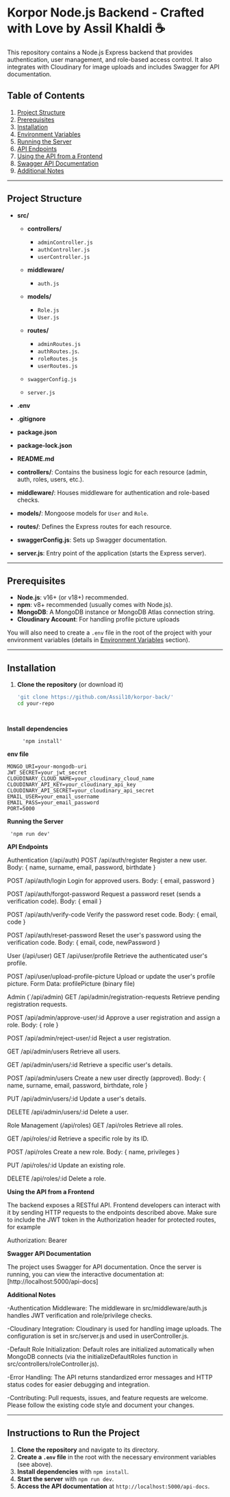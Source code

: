 # Korpor Node.js Backend - Crafted with Love by Assil Khaldi ☕


This repository contains a Node.js Express backend that provides authentication, user management, and role-based access control. 
It also integrates with Cloudinary for image uploads and includes Swagger for API documentation.

## Table of Contents

1. [Project Structure](#project-structure)  
2. [Prerequisites](#prerequisites)  
3. [Installation](#installation)  
4. [Environment Variables](#environment-variables)  
5. [Running the Server](#running-the-server)  
6. [API Endpoints](#api-endpoints)  
7. [Using the API from a Frontend](#using-the-api-from-a-frontend)  
8. [Swagger API Documentation](#swagger-api-documentation)  
9. [Additional Notes](#additional-notes)  

---

## Project Structure




- **src/**
   - **controllers/**
       - `adminController.js`
       - `authController.js`
       - `userController.js`
  
   - **middleware/**
       - `auth.js`

   - **models/**
       - `Role.js`
       - `User.js`

  - **routes/**
       - `adminRoutes.js`
       - `authRoutes.js`.
       - `roleRoutes.js`
       - `userRoutes.js`

  - `swaggerConfig.js`

  - `server.js`

- **.env**

- **.gitignore**

- **package.json**

- **package-lock.json**

- **README.md**





- **controllers/**: Contains the business logic for each resource (admin, auth, roles, users, etc.).  
- **middleware/**: Houses middleware for authentication and role-based checks.  
- **models/**: Mongoose models for `User` and `Role`.  
- **routes/**: Defines the Express routes for each resource.  
- **swaggerConfig.js**: Sets up Swagger documentation.  
- **server.js**: Entry point of the application (starts the Express server).  

---

## Prerequisites

- **Node.js**: v16+ (or v18+) recommended.  
- **npm**: v8+ recommended (usually comes with Node.js).  
- **MongoDB**: A MongoDB instance or MongoDB Atlas connection string.  
- **Cloudinary Account**: For handling profile picture uploads


You will also need to create a `.env` file in the root of the project with your environment variables (details in [Environment Variables](#environment-variables) section).

---

## Installation

1. **Clone the repository** (or download it)  
   ```bash
   'git clone https://github.com/Assil10/korpor-back/'
   cd your-repo




**Install dependencies**

         'npm install'





**env file**
    
    MONGO_URI=your-mongodb-uri
    JWT_SECRET=your_jwt_secret
    CLOUDINARY_CLOUD_NAME=your_cloudinary_cloud_name
    CLOUDINARY_API_KEY=your_cloudinary_api_key
    CLOUDINARY_API_SECRET=your_cloudinary_api_secret
    EMAIL_USER=your_email_username
    EMAIL_PASS=your_email_password
    PORT=5000




 **Running the Server**

     'npm run dev'




 **API Endpoints**

Authentication (/api/auth)
POST /api/auth/register
Register a new user.
Body: { name, surname, email, password, birthdate }

POST /api/auth/login
Login for approved users.
Body: { email, password }

POST /api/auth/forgot-password
Request a password reset (sends a verification code).
Body: { email }

POST /api/auth/verify-code
Verify the password reset code.
Body: { email, code }

POST /api/auth/reset-password
Reset the user's password using the verification code.
Body: { email, code, newPassword }

User (/api/user)
GET /api/user/profile
Retrieve the authenticated user's profile.

POST /api/user/upload-profile-picture
Upload or update the user's profile picture.
Form Data: profilePicture (binary file)

Admin (`/api/admin)
GET /api/admin/registration-requests
Retrieve pending registration requests.

POST /api/admin/approve-user/:id
Approve a user registration and assign a role.
Body: { role }

POST /api/admin/reject-user/:id
Reject a user registration.

GET /api/admin/users
Retrieve all users.

GET /api/admin/users/:id
Retrieve a specific user's details.

POST /api/admin/users
Create a new user directly (approved).
Body: { name, surname, email, password, birthdate, role }

PUT /api/admin/users/:id
Update a user's details.

DELETE /api/admin/users/:id
Delete a user.

Role Management (/api/roles)
GET /api/roles
Retrieve all roles.

GET /api/roles/:id
Retrieve a specific role by its ID.

POST /api/roles
Create a new role.
Body: { name, privileges }

PUT /api/roles/:id
Update an existing role.

DELETE /api/roles/:id
Delete a role.




**Using the API from a Frontend**

The backend exposes a RESTful API. Frontend developers can interact with it by sending HTTP requests 
to the endpoints described above. Make sure to include the JWT token in the Authorization header for protected routes, for example

Authorization: Bearer <your-jwt-token>





**Swagger API Documentation**

The project uses Swagger for API documentation. Once the server is running, you can view the interactive documentation at: [http://localhost:5000/api-docs]





**Additional Notes**

-Authentication Middleware:
The middleware in src/middleware/auth.js handles JWT verification and role/privilege checks.

-Cloudinary Integration:
Cloudinary is used for handling image uploads. The configuration is set in src/server.js and used in userController.js.

-Default Role Initialization:
Default roles are initialized automatically when MongoDB connects (via the initializeDefaultRoles function in src/controllers/roleController.js).

-Error Handling:
The API returns standardized error messages and HTTP status codes for easier debugging and integration.

-Contributing:
Pull requests, issues, and feature requests are welcome. Please follow the existing code style and document your changes.






---

## Instructions to Run the Project

1. **Clone the repository** and navigate to its directory.
2. **Create a `.env` file** in the root with the necessary environment variables (see above).
3. **Install dependencies** with `npm install`.
4. **Start the server** with `npm run dev`.
5. **Access the API documentation** at `http://localhost:5000/api-docs`.



